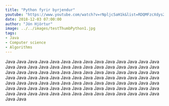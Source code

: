 ```yaml
---
title: "Python fyrir byrjendur"
youtube: "https://www.youtube.com/watch?v=rNpljc5aH1k&list=RDQMFzcXdys2U2A&start_radio=1"
date: 2018-12-03 07:00:00
author: "Jón Hjörtur"
image: ../../images/testThumbPython1.jpg
tags:
- Java
- Computer science
- Algorithms
---
```


Java Java Java Java Java Java Java Java Java Java Java Java Java Java Java Java Java Java Java Java Java Java Java Java Java Java Java Java Java Java Java Java Java Java Java Java Java Java Java Java Java Java Java Java Java Java Java Java Java Java 
Java Java Java Java Java Java Java Java Java Java Java Java Java Java Java Java Java Java Java Java Java Java Java Java Java Java Java Java Java Java Java Java Java Java Java Java Java Java Java Java Java Java Java Java Java Java Java Java Java Java

